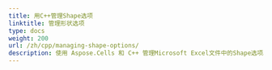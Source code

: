 ```yaml
---  
title: 用C++管理Shape选项  
linktitle: 管理形状选项  
type: docs  
weight: 200  
url: /zh/cpp/managing-shape-options/  
description: 使用 Aspose.Cells 和 C++ 管理Microsoft Excel文件中的Shape选项。  
---  
```

